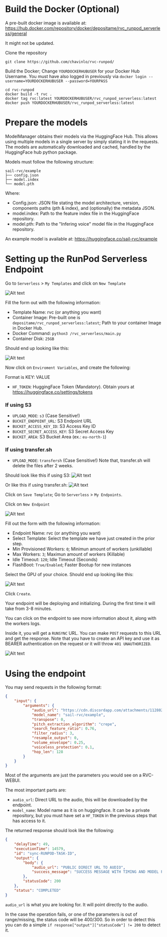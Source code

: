 # Build the Docker (Optional)

A pre-built docker image is available at: https://hub.docker.com/repository/docker/depositame/rvc_runpod_serverless/general

It might not be updated.

Clone the repository

```
git clone https://github.com/chavinlo/rvc-runpod/
```

Build the Docker; Change `YOURDOCKERHUBUSER` for your Docker Hub Username. You must have also logged in previously via `docker login --username=YOURDOCKERHUBUSER --password=YOURPASS`

```
cd rvc-runpod
docker build -t rvc .
docker tag rvc:latest YOURDOCKERHUBUSER/rvc_runpod_serverless:latest
docker push YOURDOCKERHUBUSER/rvc_runpod_serverless:latest
```

# Prepare the models

ModelManager obtains their models via the HuggingFace Hub. This allows using multiple models in a single server by simply stating it in the requests. The models are automatically downloaded and cached, handled by the HuggingFace hub python package.

Models must follow the following structure:

```
sail-rvc/example
├── config.json
├── model.index
└── model.pth
```

Where:

- Config.json: JSON file stating the model architecture, version, components paths (pth & index), and (optionally) the metadata JSON.
- model.index: Path to the feature index file in the HuggingFace repository.
- model.pth: Path to the "Infering voice" model file in the HuggingFace repository.

An example model is available at: https://huggingface.co/sail-rvc/example

# Setting up the RunPod Serverless Endpoint

Go to `Serverless` > `My Templates` and click on `New Template`

![Alt text](static/image.png)

Fill the form out with the following information:

- Template Name: rvc (or anything you want)
- Container Image: Pre-built one is `depositame/rvc_runpod_serverless:latest`; Path to your container Image in Docker Hub.
- Docker Command: `python3 /rvc_serverless/main.py`
- Container Disk: `25GB`

Should end up looking like this:

![Alt text](static/image-1.png)

Now click on `Enviroment Variables`, and create the following:

Format is KEY: VALUE

- `HF_TOKEN`: HuggingFace Token (Mandatory). Obtain yours at https://huggingface.co/settings/tokens

### If using S3
- `UPLOAD_MODE`: `s3` (Case Sensitive!)
- `BUCKET_ENDPOINT_URL`: S3 Endpoint URL
- `BUCKET_ACCESS_KEY_ID`: S3 Access Key ID
- `BUCKET_SECRET_ACCESS_KEY`: S3 Secret Access Key
- `BUCKET_AREA`: S3 Bucket Area (ex.: `eu-north-1`)
### If using transfer.sh
- `UPLOAD_MODE`: `transfersh` (Case Sensitive!)
Note that, transfer.sh will delete the files after 2 weeks.

Should look like this if using S3:
![Alt text](static/image-2.png)

Or like this if using transfer.sh:
![Alt text](static/image-3.png)

Click on `Save Template`; Go to `Serverless` > `My Endpoints`.

Click on `New Endpoint`

![Alt text](static/image-4.png)

Fill out the form with the following information:

- Endpoint Name: rvc (or anything you want)
- Select Template: Select the template we have just created in the prior step.
- Min Provisioned Workers: `0`; Minimun amount of workers (unkillable)
- Max Workers: `3`; Maximun amount of workers (Killable)
- Idle Timeout: `120`; Idle Timeout (Seconds)
- FlashBoot: `True/Enabled`; Faster Bootup for new instances

Select the GPU of your choice.
Should end up looking like this:

![Alt text](static/image-5.png)

Click `Create`.

Your endpoint will be deploying and initializing. During the first time it will take from 3-8 minutes.

You can click on the endpoint to see more information about it, along with the workers logs.

Inside it, you will get a `RUNSYNC` URL. You can make `POST` requests to this URL and get the response. Note that you have to create an API key and use it as BEARER authentication on the request or it will throw `401 UNAUTHORIZED`.

![Alt text](static/image-6.png)

# Using the endpoint

You may send requests in the following format:

```JSON
{
    "input": {   
        "arguments": {
            "audio_url": "https://cdn.discordapp.com/attachments/1128020045948272640/1128631615355105280/Berg_More_Than_I_Am_Lead_Vox_mp3.mp3",
            "model_name": "sail-rvc/example",
            "transpose": 0,
            "pitch_extraction_algorithm": "crepe",
            "search_feature_ratio": 0.76,
            "filter_radius": 3,
            "resample_output": 0,
            "volume_envelope": 0.25,
            "voiceless_protection": 0.1,
            "hop_len": 128
        }
    }
}
```

Most of the arguments are just the parameters you would see on a RVC-WEBUI.

The most important parts are:

- `audio_url`: Direct URL to the audio, this will be downloaded by the endpoint.
- `model_name`: Model name as it is on huggingface. It can be a private repository, but you must have set a `HF_TOKEN` in the previous steps that has access to it.

The returned response should look like the following:

```JSON
{
    "delayTime": 49,
    "executionTime": 14579,
    "id": "sync-RUNPOD-TASK-ID",
    "output": {
        "body": {
            "audio_url": "PUBLIC DIRECT URL TO AUDIO",
            "success_message": "SUCCESS MESSAGE WITH TIMING AND MODEL PATH"
        },
        "statusCode": 200
    },
    "status": "COMPLETED"
}
```

`audio_url` is what you are looking for. It will point directly to the audio.

In the case the operation fails, or one of the parameters is out of range/missing, the status code will be 400/300. So in order to detect this you can do a simple `if response["output"]["statusCode"] != 200` to detect it.